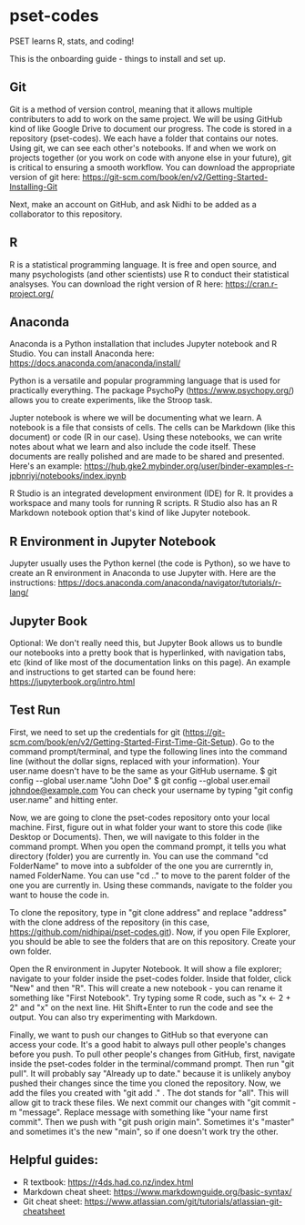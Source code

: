 # pset-codes
PSET learns R, stats, and coding!

This is the onboarding guide - things to install and set up.

## Git
Git is a method of version control, meaning that it allows multiple contributers to add to work on the same project. We will be using GitHub kind of like Google Drive to document our progress. The code is stored in a repository (pset-codes). We each have a folder that contains our notes. Using git, we can see each other's notebooks. If and when we work on projects together (or you work on code with anyone else in your future), git is critical to ensuring a smooth workflow.
You can download the appropriate version of git here:
https://git-scm.com/book/en/v2/Getting-Started-Installing-Git

Next, make an account on GitHub, and ask Nidhi to be added as a collaborator to this repository.

## R
R is a statistical programming language. It is free and open source, and many psychologists (and other scientists) use R to conduct their statistical analsyses.
You can download the right version of R here:
https://cran.r-project.org/

## Anaconda
Anaconda is a Python installation that includes Jupyter notebook and R Studio. You can install Anaconda here: https://docs.anaconda.com/anaconda/install/

Python is a versatile and popular programming language that is used for practically everything. The package PsychoPy (https://www.psychopy.org/) allows you to create experiments, like the Stroop task.

Jupter notebook is where we will be documenting what we learn. A notebook is a file that consists of cells. The cells can be Markdown (like this document) or code (R in our case). Using these notebooks, we can write notes about what we learn and also include the code itself. These documents are really polished and are made to be shared and presented. Here's an example: https://hub.gke2.mybinder.org/user/binder-examples-r-jpbnriyj/notebooks/index.ipynb

R Studio is an integrated development environment (IDE) for R. It provides a workspace and many tools for running R scripts. R Studio also has an R Markdown notebook option that's kind of like Jupyter notebook.

## R Environment in Jupyter Notebook
Jupyter usually uses the Python kernel (the code is Python), so we have to create an R environment in Anaconda to use Jupyter with. Here are the instructions: https://docs.anaconda.com/anaconda/navigator/tutorials/r-lang/

## Jupyter Book
Optional: We don't really need this, but Jupyter Book allows us to bundle our notebooks into a pretty book that is hyperlinked, with navigation tabs, etc (kind of like most of the documentation links on this page). An example and instructions to get started can be found here: https://jupyterbook.org/intro.html

## Test Run
First, we need to set up the credentials for git (https://git-scm.com/book/en/v2/Getting-Started-First-Time-Git-Setup). Go to the command prompt/terminal, and type the following lines into the command line (without the dollar signs, replaced with your information). Your user.name doesn't have to be the same as your GitHub username.
$ git config --global user.name "John Doe"
$ git config --global user.email johndoe@example.com
You can check your username by typing "git config user.name" and hitting enter.

Now, we are going to clone the pset-codes repository onto your local machine. First, figure out in what folder your want to store this code (like Desktop or Documents). Then, we will navigate to this folder in the command prompt. When you open the command prompt, it tells you what directory (folder) you are currently in. You can use the command "cd FolderName" to move into a subfolder of the one you are currerntly in, named FolderName. You can use "cd .." to move to the parent folder of the one you are currently in. Using these commands, navigate to the folder you want to house the code in.

To clone the repository, type in "git clone address" and replace "address" with the clone address of the repository (in this case, https://github.com/nidhipai/pset-codes.git). Now, if you open File Explorer, you should be able to see the folders that are on this repository. Create your own folder.

Open the R environment in Jupyter Notebook. It will show a file explorer; navigate to your folder inside the pset-codes folder. Inside that folder, click "New" and then "R". This will create a new notebook - you can rename it something like "First Notebook". Try typing some R code, such as "x <- 2 + 2" and "x" on the next line. Hit Shift+Enter to run the code and see the output. You can also try experimenting with Markdown.

Finally, we want to push our changes to GitHub so that everyone can access your code. It's a good habit to always pull other people's changes before you push. To pull other people's changes from GitHub, first, navigate inside the pset-codes folder in the terminal/command prompt. Then run "git pull". It will probably say "Already up to date." because it is unlikely anyboy pushed their changes since the time you cloned the repository. Now, we add the files you created with "git add ." . The dot stands for "all". This will allow git to track these files. We next commit our changes with "git commit -m "message". Replace message with something like "your name first commit". Then we push with "git push origin main". Sometimes it's "master" and sometimes it's the new "main", so if one doesn't work try the other.

## Helpful guides:
- R textbook: https://r4ds.had.co.nz/index.html
- Markdown cheat sheet: https://www.markdownguide.org/basic-syntax/
- Git cheat sheet: https://www.atlassian.com/git/tutorials/atlassian-git-cheatsheet
